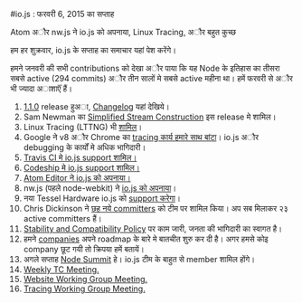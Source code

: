 #io.js : फरवरी 6, 2015 का सप्ताह

Atom अौर nw.js ने io.js को अपनाया, Linux Tracing, अौर बहुत कुच्छ

हम हर शुक्रवार, io.js के सप्ताह का समाचार यहां पेश करेंगे।

हमने जनवरी की सभी contributions को देखा अौर पाया कि यह Node के इतिहास का तीसरा सबसे active (294 commits)  अौर तीन सालों मे सबसे active महीना था। हमें फरवरी से अौर भी ज्यादा अाशाऍं हैं।

1. [1.1.0](https://iojs.org/dist/v1.1.0/) release हुअा, [Changelog](https://github.com/iojs/io.js/blob/v1.x/CHANGELOG.md#2015-02-03-version-110-chrisdickinson) यहां देखिये।
2. Sam Newman का [Simplified Stream Construction](https://github.com/iojs/io.js/commit/50daee7243a3f987e1a28d93c43f913471d6885a) इस release मे शामिल।
3. Linux Tracing (LTTNG) भी [शामिल](https://github.com/iojs/io.js/pull/702)।
4. Google ने v8 अौर Chrome का [tracing कार्य हमारे साथ बांटा](https://github.com/iojs/io.js/issues/671#issuecomment-73191538)। io.js अौर debugging के कार्यों मे अधिक भागिदारी।
5. [Travis CI मे io.js support शामिल।](http://docs.travis-ci.com/user/build-environment-updates/2015-02-03/)
6. [Codeship मे io.js support शामिल।](https://codeship.com/documentation/languages/nodejs/#iojs)
7. [Atom Editor ने io.js को अपनाया।](https://github.com/atom/atom/releases/tag/v0.177.0)
8. nw.js (पहले node-webkit) ने [io.js को अपनाया](https://github.com/nwjs/nw.js/issues/2742)।
9. नया Tessel Hardware io.js को [support करेगा](http://blog.technical.io/post/110115579867/upcoming-hardware-from-technical-machine)।
10. Chris Dickinson ने [छह नये committers](https://github.com/iojs/io.js/issues/680#issuecomment-73089691) को टीम पर शामिल किया। अप सब मिलाकर २३ active committers हैं।
11. [Stability and Compatibility Policy](https://github.com/iojs/io.js/issues/725) पर काम जारी, जनता की भागिदारी का स्वागत है।
12. हमने [companies](https://github.com/iojs/roadmap/issues/13) अपने roadmap के बारे मे बातचीत शुरु कर दी है। अगर हमसे कोइ company छूट गयी तो क्रिपया हमें बतायें।
13. अगले सप्ताह [Node Summit](http://nodesummit.com/) हे। io.js टीम के बाहुत से member शामिल होंगे।
14. [Weekly TC Meeting.](https://www.youtube.com/watch?v=IhXa2FmtBI4)
15. [Website Working Group Meeting.](https://www.youtube.com/watch?v=SBJaXUA0lSY)
16. [Tracing Working Group Meeting.](https://www.youtube.com/watch?v=Oar2yB5SPtA)